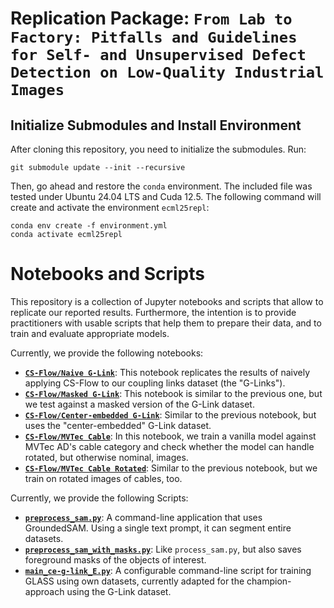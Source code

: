 # Replication Package: `From Lab to Factory: Pitfalls and Guidelines for Self- and Unsupervised Defect Detection on Low-Quality Industrial Images`

## Initialize Submodules and Install Environment

After cloning this repository, you need to initialize the submodules. Run:

```shell
git submodule update --init --recursive
```

Then, go ahead and restore the `conda` environment. The included file was tested under Ubuntu 24.04 LTS and Cuda 12.5.
The following command will create and activate the environment `ecml25repl`:

```shell
conda env create -f environment.yml
conda activate ecml25repl
```

# Notebooks and Scripts

This repository is a collection of Jupyter notebooks and scripts that allow to replicate our reported results.
Furthermore, the intention is to provide practitioners with usable scripts that help them to prepare their data, and to train and evaluate appropriate models.

Currently, we provide the following notebooks:

* [**`CS-Flow/Naive G-Link`**](./notebooks/cs-flow_naive-g-link.ipynb): This notebook replicates the results of naively applying CS-Flow to our coupling links dataset (the "G-Links").
* [**`CS-Flow/Masked G-Link`**](./notebooks/cs-flow_masked-g-link.ipynb): This notebook is similar to the previous one, but we test against a masked version of the G-Link dataset.
* [**`CS-Flow/Center-embedded G-Link`**](./notebooks/cs-flow_ce-g-link.ipynb): Similar to the previous notebook, but uses the "center-embedded" G-Link dataset.
* [**`CS-Flow/MVTec Cable`**](./notebooks/cs-flow_mvtec-cable.ipynb): In this notebook, we train a vanilla model against MVTec AD's cable category and check whether the model can handle rotated, but otherwise nominal, images.
* [**`CS-Flow/MVTec Cable Rotated`**](./notebooks/cs-flow_mvtec-cable.ipynb): Similar to the previous notebook, but we train on rotated images of cables, too.



Currently, we provide the following Scripts:

* [**`preprocess_sam.py`**](./src/repos/grounded_sam/preprocess_sam.py): A command-line application that uses GroundedSAM. Using a single text prompt, it can segment entire datasets.
* [**`preprocess_sam_with_masks.py`**](./src/repos/grounded_sam/preprocess_sam_with_masks.py): Like `process_sam.py`, but also saves foreground masks of the objects of interest.
* [**`main_ce-g-link_E.py`**](./src/repos/glass/main_ce-g-link_E.py): A configurable command-line script for training GLASS using own datasets, currently adapted for the champion-approach using the G-Link dataset.
